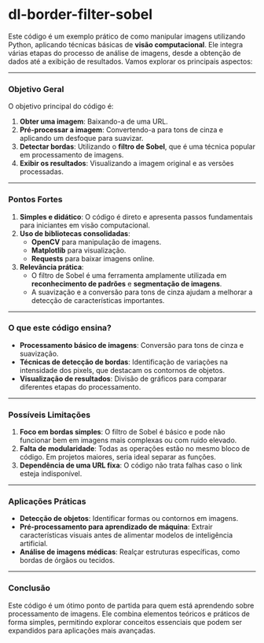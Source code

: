 # dl-border-filter-sobel

Este código é um exemplo prático de como manipular imagens utilizando Python, aplicando técnicas básicas de **visão computacional**. Ele integra várias etapas do processo de análise de imagens, desde a obtenção de dados até a exibição de resultados. Vamos explorar os principais aspectos:

---

### **Objetivo Geral**
O objetivo principal do código é:
1. **Obter uma imagem**: Baixando-a de uma URL.
2. **Pré-processar a imagem**: Convertendo-a para tons de cinza e aplicando um desfoque para suavizar.
3. **Detectar bordas**: Utilizando o **filtro de Sobel**, que é uma técnica popular em processamento de imagens.
4. **Exibir os resultados**: Visualizando a imagem original e as versões processadas.

---

### **Pontos Fortes**
1. **Simples e didático**: O código é direto e apresenta passos fundamentais para iniciantes em visão computacional.
2. **Uso de bibliotecas consolidadas**:
   - **OpenCV** para manipulação de imagens.
   - **Matplotlib** para visualização.
   - **Requests** para baixar imagens online.
3. **Relevância prática**:
   - O filtro de Sobel é uma ferramenta amplamente utilizada em **reconhecimento de padrões** e **segmentação de imagens**.
   - A suavização e a conversão para tons de cinza ajudam a melhorar a detecção de características importantes.

---

### **O que este código ensina?**
- **Processamento básico de imagens**: Conversão para tons de cinza e suavização.
- **Técnicas de detecção de bordas**: Identificação de variações na intensidade dos pixels, que destacam os contornos de objetos.
- **Visualização de resultados**: Divisão de gráficos para comparar diferentes etapas do processamento.

---

### **Possíveis Limitações**
1. **Foco em bordas simples**: O filtro de Sobel é básico e pode não funcionar bem em imagens mais complexas ou com ruído elevado.
2. **Falta de modularidade**: Todas as operações estão no mesmo bloco de código. Em projetos maiores, seria ideal separar as funções.
3. **Dependência de uma URL fixa**: O código não trata falhas caso o link esteja indisponível.

---

### **Aplicações Práticas**
- **Detecção de objetos**: Identificar formas ou contornos em imagens.
- **Pré-processamento para aprendizado de máquina**: Extrair características visuais antes de alimentar modelos de inteligência artificial.
- **Análise de imagens médicas**: Realçar estruturas específicas, como bordas de órgãos ou tecidos.

---

### **Conclusão**
Este código é um ótimo ponto de partida para quem está aprendendo sobre processamento de imagens. Ele combina elementos teóricos e práticos de forma simples, permitindo explorar conceitos essenciais que podem ser expandidos para aplicações mais avançadas.
